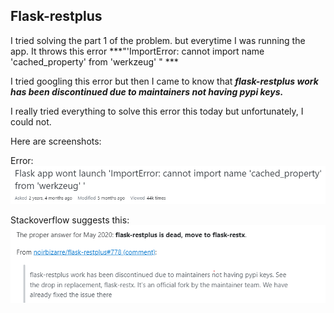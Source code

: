 ## Flask-restplus 


I tried solving the part 1 of the problem. but everytime I was running the app. It throws this error ***"'ImportError: cannot import name 'cached_property' from 'werkzeug' " ***

I tried googling this error but then I came to know that ***flask-restplus work has been discontinued due to maintainers not having pypi keys.*** 

I really tried everything to solve this error this today but unfortunately, I could not. 

Here are screenshots:

Error:
<img src="error.png">

Stackoverflow suggests this: 
<img src="flask-restplus.png">